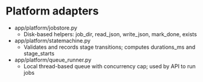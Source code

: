 # Platform adapters

- app/platform/jobstore.py
  - Disk-based helpers: job_dir, read_json, write_json, mark_done, exists
- app/platform/statemachine.py
  - Validates and records stage transitions; computes durations_ms and stage_starts
- app/platform/queue_runner.py
  - Local thread-based queue with concurrency cap; used by API to run jobs


